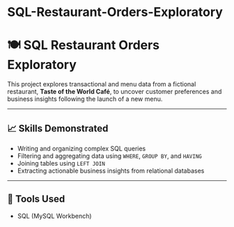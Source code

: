 # SQL-Restaurant-Orders-Exploratory
# 🍽️ SQL Restaurant Orders Exploratory

This project explores transactional and menu data from a fictional restaurant, **Taste of the World Café**, to uncover customer preferences and business insights following the launch of a new menu.

---

## 📈 Skills Demonstrated

- Writing and organizing complex SQL queries  
- Filtering and aggregating data using `WHERE`, `GROUP BY`, and `HAVING`  
- Joining tables using `LEFT JOIN`  
- Extracting actionable business insights from relational databases  

---

## 🧰 Tools Used

- SQL (MySQL Workbench)
